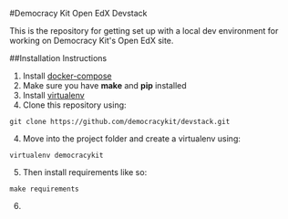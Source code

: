 #Democracy Kit Open EdX Devstack

This is the repository for getting set up with a local dev environment for working on Democracy Kit's Open EdX site.

##Installation Instructions

1. Install [docker-compose](https://docs.docker.com/compose/install/)
2. Make sure you have **make** and **pip** installed
4. Install [virtualenv](http://docs.python-guide.org/en/latest/dev/virtualenvs/#lower-level-virtualenv)
3. Clone this repository using:
  ```
  git clone https://github.com/democracykit/devstack.git
  ```
4. Move into the project folder and create a virtualenv using:
  ```
  virtualenv democracykit
  ```
5. Then install requirements like so:
  ```
  make requirements
  ```
6. 
